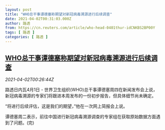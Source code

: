 ```yaml
---
layout: post
title: "WHO总干事谭德塞称期望对新冠病毒溯源进行后续调查"
date: 2021-04-02T00:31:03.000Z
author: 路透
from: https://cn.reuters.com/article/who-head-0401thur-idCNKBS2BP00Y
tags: [ 路透 ]
categories: [ 路透 ]
---
```

<!--1617323463000-->
[WHO总干事谭德塞称期望对新冠病毒溯源进行后续调查](https://cn.reuters.com/article/who-head-0401thur-idCNKBS2BP00Y)
------

<div>
<div><i>2021-04-02T00:26:44Z</i></div><p>路透日内瓦4月1日 - 世界卫生组织(WHO)总干事谭德塞周四在新闻发布会上说，新冠病毒溯源的专家们将跟进本周发布的一份初步报告，但具体细节尚未确定。</p><p>“将进行后续评估，这是我们的期望，”他在一次网上简报会上说。</p><p>谭德塞周二表示，前往中国进行新冠病毒溯源调查的专家组在获取原始数据方面遇到了问题。(完)</p>
</div>
